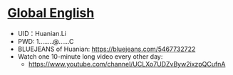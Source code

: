 # [Global English](https://coach.globalenglish.com/)

* UID：Huanian.Li
* PWD: 1........@......C
* BLUEJEANS of Huanian: https://bluejeans.com/5467732722
* Watch one 10-minute long video every other day:
  * https://www.youtube.com/channel/UCLXo7UDZvByw2ixzpQCufnA
